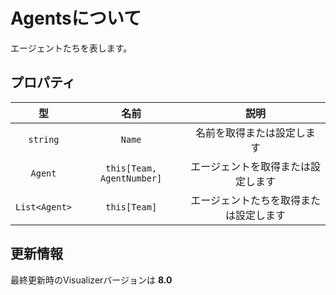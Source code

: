 # Agentsについて

エージェントたちを表します。

## プロパティ

|型|名前|説明|
|:-:|:-:|:-:|
|`string`|`Name`|名前を取得または設定します|
|`Agent`|`this[Team, AgentNumber]`|エージェントを取得または設定します|
|`List<Agent>`|`this[Team]`|エージェントたちを取得または設定します|

## 更新情報

最終更新時のVisualizerバージョンは **8.0**